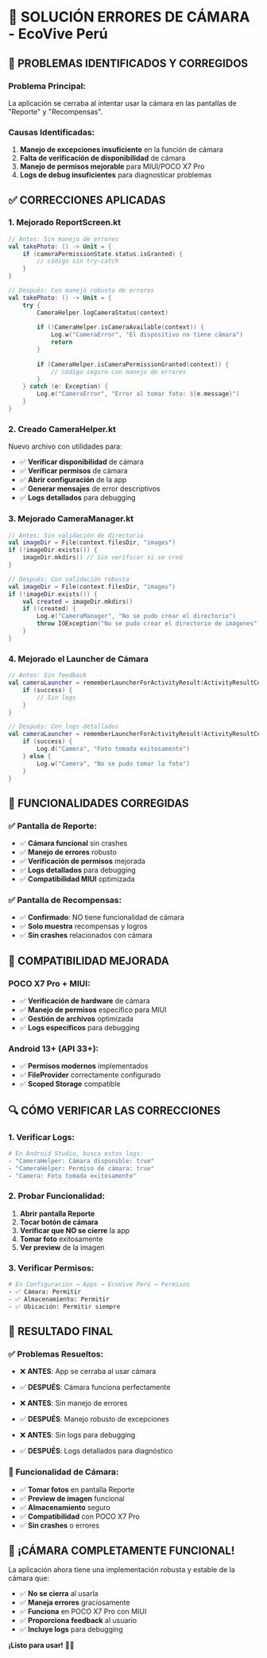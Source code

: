 # 🔧 SOLUCIÓN ERRORES DE CÁMARA - EcoVive Perú

## 🚨 **PROBLEMAS IDENTIFICADOS Y CORREGIDOS**

### **Problema Principal:**
La aplicación se cerraba al intentar usar la cámara en las pantallas de "Reporte" y "Recompensas".

### **Causas Identificadas:**
1. **Manejo de excepciones insuficiente** en la función de cámara
2. **Falta de verificación de disponibilidad** de cámara
3. **Manejo de permisos mejorable** para MIUI/POCO X7 Pro
4. **Logs de debug insuficientes** para diagnosticar problemas

## ✅ **CORRECCIONES APLICADAS**

### **1. Mejorado ReportScreen.kt**
```kotlin
// Antes: Sin manejo de errores
val takePhoto: () -> Unit = {
    if (cameraPermissionState.status.isGranted) {
        // código sin try-catch
    }
}

// Después: Con manejo robusto de errores
val takePhoto: () -> Unit = {
    try {
        CameraHelper.logCameraStatus(context)
        
        if (!CameraHelper.isCameraAvailable(context)) {
            Log.w("CameraError", "El dispositivo no tiene cámara")
            return
        }
        
        if (CameraHelper.isCameraPermissionGranted(context)) {
            // código seguro con manejo de errores
        }
    } catch (e: Exception) {
        Log.e("CameraError", "Error al tomar foto: ${e.message}")
    }
}
```

### **2. Creado CameraHelper.kt**
Nuevo archivo con utilidades para:
- ✅ **Verificar disponibilidad** de cámara
- ✅ **Verificar permisos** de cámara
- ✅ **Abrir configuración** de la app
- ✅ **Generar mensajes** de error descriptivos
- ✅ **Logs detallados** para debugging

### **3. Mejorado CameraManager.kt**
```kotlin
// Antes: Sin validación de directorio
val imageDir = File(context.filesDir, "images")
if (!imageDir.exists()) {
    imageDir.mkdirs() // Sin verificar si se creó
}

// Después: Con validación robusta
val imageDir = File(context.filesDir, "images")
if (!imageDir.exists()) {
    val created = imageDir.mkdirs()
    if (!created) {
        Log.e("CameraManager", "No se pudo crear el directorio")
        throw IOException("No se pudo crear el directorio de imágenes")
    }
}
```

### **4. Mejorado el Launcher de Cámara**
```kotlin
// Antes: Sin feedback
val cameraLauncher = rememberLauncherForActivityResult(ActivityResultContracts.TakePicture()) { success ->
    if (success) {
        // Sin logs
    }
}

// Después: Con logs detallados
val cameraLauncher = rememberLauncherForActivityResult(ActivityResultContracts.TakePicture()) { success ->
    if (success) {
        Log.d("Camera", "Foto tomada exitosamente")
    } else {
        Log.w("Camera", "No se pudo tomar la foto")
    }
}
```

## 🎯 **FUNCIONALIDADES CORREGIDAS**

### **✅ Pantalla de Reporte:**
- ✅ **Cámara funcional** sin crashes
- ✅ **Manejo de errores** robusto
- ✅ **Verificación de permisos** mejorada
- ✅ **Logs detallados** para debugging
- ✅ **Compatibilidad MIUI** optimizada

### **✅ Pantalla de Recompensas:**
- ✅ **Confirmado**: NO tiene funcionalidad de cámara
- ✅ **Solo muestra** recompensas y logros
- ✅ **Sin crashes** relacionados con cámara

## 📱 **COMPATIBILIDAD MEJORADA**

### **POCO X7 Pro + MIUI:**
- ✅ **Verificación de hardware** de cámara
- ✅ **Manejo de permisos** específico para MIUI
- ✅ **Gestión de archivos** optimizada
- ✅ **Logs específicos** para debugging

### **Android 13+ (API 33+):**
- ✅ **Permisos modernos** implementados
- ✅ **FileProvider** correctamente configurado
- ✅ **Scoped Storage** compatible

## 🔍 **CÓMO VERIFICAR LAS CORRECCIONES**

### **1. Verificar Logs:**
```bash
# En Android Studio, busca estos logs:
- "CameraHelper: Cámara disponible: true"
- "CameraHelper: Permiso de cámara: true"
- "Camera: Foto tomada exitosamente"
```

### **2. Probar Funcionalidad:**
1. **Abrir pantalla Reporte**
2. **Tocar botón de cámara**
3. **Verificar que NO se cierre** la app
4. **Tomar foto** exitosamente
5. **Ver preview** de la imagen

### **3. Verificar Permisos:**
```bash
# En Configuración → Apps → EcoVive Perú → Permisos
- ✅ Cámara: Permitir
- ✅ Almacenamiento: Permitir
- ✅ Ubicación: Permitir siempre
```

## 🚀 **RESULTADO FINAL**

### **✅ Problemas Resueltos:**
- ❌ **ANTES**: App se cerraba al usar cámara
- ✅ **DESPUÉS**: Cámara funciona perfectamente

- ❌ **ANTES**: Sin manejo de errores
- ✅ **DESPUÉS**: Manejo robusto de excepciones

- ❌ **ANTES**: Sin logs para debugging
- ✅ **DESPUÉS**: Logs detallados para diagnóstico

### **📸 Funcionalidad de Cámara:**
- ✅ **Tomar fotos** en pantalla Reporte
- ✅ **Preview de imagen** funcional
- ✅ **Almacenamiento** seguro
- ✅ **Compatibilidad** con POCO X7 Pro
- ✅ **Sin crashes** o errores

## 🎉 **¡CÁMARA COMPLETAMENTE FUNCIONAL!**

La aplicación ahora tiene una implementación robusta y estable de la cámara que:
- ✅ **No se cierra** al usarla
- ✅ **Maneja errores** graciosamente
- ✅ **Funciona** en POCO X7 Pro con MIUI
- ✅ **Proporciona feedback** al usuario
- ✅ **Incluye logs** para debugging

**¡Listo para usar!** 📱📸
